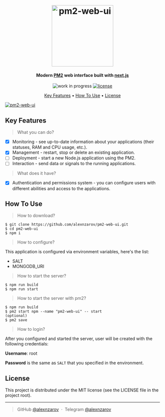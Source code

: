 <h1 align="center">
  <a href="https://github.com/alexnzarov/pm2ui"><img src="https://github.com/alexnzarov/pm2-web-ui/raw/master/public/img/logo.png" alt="pm2-web-ui" width="200"></a>
  <br>
</h1>

<h4 align="center">Modern <a href="https://github.com/Unitech/pm2" target="_blank">PM2</a> web interface built with <a href="https://github.com/zeit/next.js" target="_blank">next.js</a></h4>

<p align="center">
  <img src="https://img.shields.io/badge/status-work%20in%20progress-yellowgreen?style=flat-square" alt="work in progress">
  <a href="https://github.com/alexnzarov/pm2-web-ui/raw/master/LICENSE.md">
    <img src="https://img.shields.io/github/license/alexnzarov/pm2-web-ui?style=flat-square" alt="license">
  </a>
</p>

<p align="center">
  <a href="#key-features">Key Features</a> •
  <a href="#how-to-use">How To Use</a> •
  <a href="#license">License</a>
</p>

[![pm2-web-ui](https://i.imgur.com/QvSb9sX.png)](https://github.com/alexnzarov/pm2-web-ui)

## Key Features

> What you can do?

* [x] Monitoring - see up-to-date information about your applications (their statuses, RAM and CPU usage, etc.).
* [x] Management - restart, stop or delete an existing application.
* [ ] Deployment - start a new Node.js application using the PM2.
* [ ] Interaction - send data or signals to the running applications.

> What does it have?

* [x] Authentication and permissions system - you can configure users with different abilities and access to the applications.

## How To Use

> How to download?

```
$ git clone https://github.com/alexnzarov/pm2-web-ui.git
$ cd pm2-web-ui
$ npm i
```

> How to configure?

This application is configured via environment variables, here's the list:
- SALT
- MONGODB_URI

> How to start the server?

```
$ npm run build
$ npm run start
```

> How to start the server with pm2? 

```
$ npm run build
$ pm2 start npm --name "pm2-web-ui" -- start
(optional)
$ pm2 save
```

> How to login?

After you configured and started the server, user will be created with the following credentials:

**Username**: root

**Password** is the same as `SALT` that you specified in the environment.

## License

This project is distributed under the MIT license (see the LICENSE file in the project root). 

---

> GitHub [@alexnzarov](https://github.com/alexnzarov) &nbsp;&middot;&nbsp;
> Telegram [@alexnzarov](https://t.me/alexnzarov)
